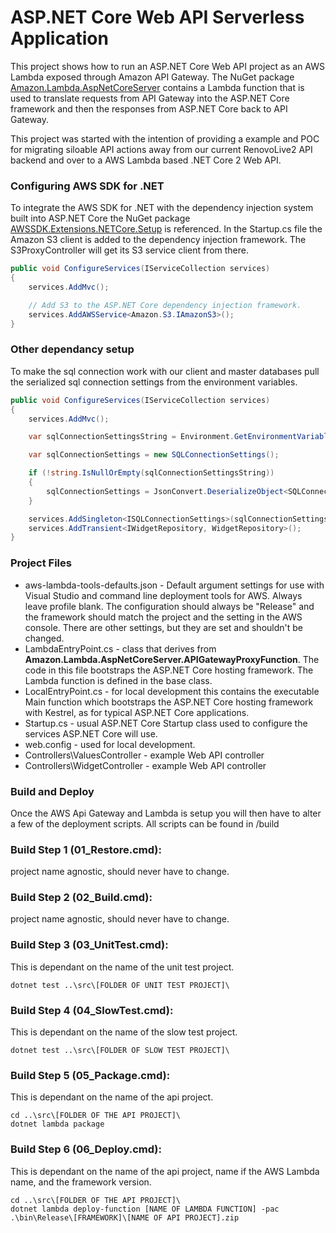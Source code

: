 # ASP.NET Core Web API Serverless Application

This project shows how to run an ASP.NET Core Web API project as an AWS Lambda exposed through Amazon API Gateway. The NuGet package [Amazon.Lambda.AspNetCoreServer](https://www.nuget.org/packages/Amazon.Lambda.AspNetCoreServer) contains a Lambda function that is used to translate requests from API Gateway into the ASP.NET Core framework and then the responses from ASP.NET Core back to API Gateway.

This project was started with the intention of providing a example and POC for migrating siloable API actions away from our current RenovoLive2 API backend and over to a AWS Lambda based .NET Core 2 Web API. 


### Configuring AWS SDK for .NET ###

To integrate the AWS SDK for .NET with the dependency injection system built into ASP.NET Core the NuGet package [AWSSDK.Extensions.NETCore.Setup](https://www.nuget.org/packages/AWSSDK.Extensions.NETCore.Setup/) is referenced. In the Startup.cs file the Amazon S3 client is added to the dependency injection framework. The S3ProxyController will get its S3 service client from there.

```csharp
public void ConfigureServices(IServiceCollection services)
{
    services.AddMvc();

    // Add S3 to the ASP.NET Core dependency injection framework.
    services.AddAWSService<Amazon.S3.IAmazonS3>();
}
```


### Other dependancy setup ###
To make the sql connection work with our client and master databases pull the serialized sql connection settings from the environment variables.

```csharp
public void ConfigureServices(IServiceCollection services)
{
    services.AddMvc();

    var sqlConnectionSettingsString = Environment.GetEnvironmentVariable("SQLConnectionSettings");

    var sqlConnectionSettings = new SQLConnectionSettings();

    if (!string.IsNullOrEmpty(sqlConnectionSettingsString))
    {
        sqlConnectionSettings = JsonConvert.DeserializeObject<SQLConnectionSettings>(sqlConnectionSettingsString);
    }

    services.AddSingleton<ISQLConnectionSettings>(sqlConnectionSettings);
    services.AddTransient<IWidgetRepository, WidgetRepository>();
}
```

### Project Files ###

* aws-lambda-tools-defaults.json - Default argument settings for use with Visual Studio and command line deployment tools for AWS. Always leave profile blank. The configuration should always be "Release" and the framework should match the project and the setting in the AWS console. There are other settings, but they are set and shouldn't be changed.
* LambdaEntryPoint.cs - class that derives from **Amazon.Lambda.AspNetCoreServer.APIGatewayProxyFunction**. The code in this file bootstraps the ASP.NET Core hosting framework. The Lambda function is defined in the base class.
* LocalEntryPoint.cs - for local development this contains the executable Main function which bootstraps the ASP.NET Core hosting framework with Kestrel, as for typical ASP.NET Core applications.
* Startup.cs - usual ASP.NET Core Startup class used to configure the services ASP.NET Core will use.
* web.config - used for local development.
* Controllers\ValuesController - example Web API controller
* Controllers\WidgetController - example Web API controller

### Build and Deploy ###

Once the AWS Api Gateway and Lambda is setup you will then have to alter a few of the deployment scripts. All scripts can be found in /build

### Build Step 1 (01_Restore.cmd): ###
project name agnostic, should never have to change.
### Build Step 2 (02_Build.cmd): ###
project name agnostic, should never have to change.
### Build Step 3 (03_UnitTest.cmd): ###
This is dependant on the name of the unit test project.
```
dotnet test ..\src\[FOLDER OF UNIT TEST PROJECT]\
```
### Build Step 4 (04_SlowTest.cmd): ###
This is dependant on the name of the slow test project.
```
dotnet test ..\src\[FOLDER OF SLOW TEST PROJECT]\
```
### Build Step 5 (05_Package.cmd): ###
This is dependant on the name of the api project.
```
cd ..\src\[FOLDER OF THE API PROJECT]\
dotnet lambda package
```
### Build Step 6 (06_Deploy.cmd): ###
This is dependant on the name of the api project, name if the AWS Lambda name, and the framework version.
```
cd ..\src\[FOLDER OF THE API PROJECT]\
dotnet lambda deploy-function [NAME OF LAMBDA FUNCTION] -pac .\bin\Release\[FRAMEWORK]\[NAME OF API PROJECT].zip
```
